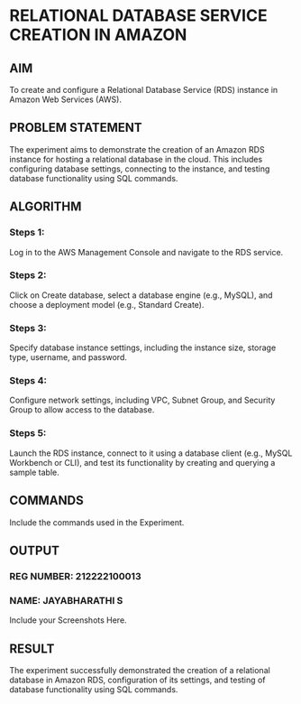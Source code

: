 # RELATIONAL DATABASE SERVICE CREATION IN AMAZON
 
## AIM
To create and configure a Relational Database Service (RDS) instance in Amazon Web Services (AWS).
       
## PROBLEM STATEMENT
The experiment aims to demonstrate the creation of an Amazon RDS instance for hosting a relational database in the cloud. This includes configuring database settings, connecting to the instance, and testing database functionality using SQL commands.

## ALGORITHM

 ### Steps 1:
 Log in to the AWS Management Console and navigate to the RDS service.
 
 ### Steps 2:
 Click on Create database, select a database engine (e.g., MySQL), and choose a deployment model (e.g., Standard Create).
 
 ### Steps 3:
 Specify database instance settings, including the instance size, storage type, username, and password.
 
 ### Steps 4:
 Configure network settings, including VPC, Subnet Group, and Security Group to allow access to the database.
 
 ### Steps 5:
 Launch the RDS instance, connect to it using a database client (e.g., MySQL Workbench or CLI), and test its functionality by creating and querying a sample table.
 
## COMMANDS
Include the commands used in the Experiment.

## OUTPUT
### REG NUMBER: 212222100013
### NAME: JAYABHARATHI S
 
 Include your Screenshots Here.
 
## RESULT
The experiment successfully demonstrated the creation of a relational database in Amazon RDS, configuration of its settings, and testing of database functionality using SQL commands.
 

  


